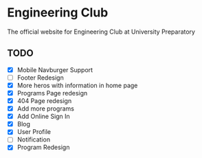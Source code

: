 # Engineering Club

The official website for Engineering Club at University Preparatory

## TODO

- [x] Mobile Navburger Support
- [ ] Footer Redesign
- [x] More heros with information in home page
- [x] Programs Page redesign
- [x] 404 Page redesign
- [x] Add more programs
- [x] Add Online Sign In
- [x] Blog
- [x] User Profile
- [ ] Notification
- [x] Program Redesign
